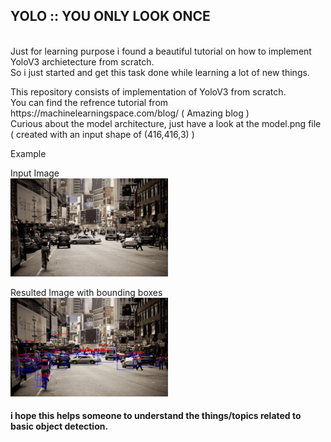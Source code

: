 ## YOLO :: YOU ONLY LOOK ONCE

<br>Just for learning purpose i found a beautiful tutorial on how to implement YoloV3 archietecture from scratch.
<br>So i just started and get this task done while learning a lot of new things.

<p>
This repository consists of implementation of YoloV3 from scratch.
<br> You can find the refrence tutorial from https://machinelearningspace.com/blog/  ( Amazing blog )
<br> Curious about the model architecture, just have a look at the model.png file ( created with an input shape of (416,416,3) )

<p>
Example

<p>
  Input Image
  <br>
<img src="https://raw.githubusercontent.com/NeyoxDrago/Computer-Vision-Projects/main/YoloV3%20from%20scratch/sample3.jpg" width="50%" >
  <p>
  Resulted Image with bounding boxes
  <br>
<img src="https://raw.githubusercontent.com/NeyoxDrago/Computer-Vision-Projects/main/YoloV3%20from%20scratch/sample3_predicted.jpg" width="50%" >
  
<h4> i hope this helps someone to understand the things/topics related to basic object detection.
